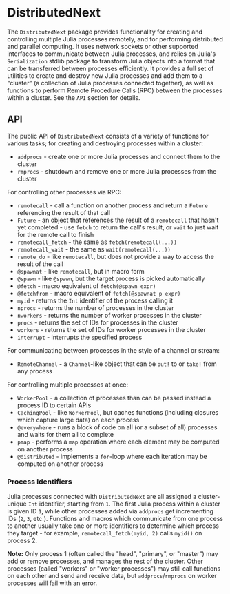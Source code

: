 # DistributedNext

The `DistributedNext` package provides functionality for creating and
controlling multiple Julia processes remotely, and for performing distributed
and parallel computing. It uses network sockets or other supported interfaces to
communicate between Julia processes, and relies on Julia's `Serialization`
stdlib package to transform Julia objects into a format that can be transferred
between processes efficiently. It provides a full set of utilities to create and
destroy new Julia processes and add them to a "cluster" (a collection of Julia
processes connected together), as well as functions to perform Remote Procedure
Calls (RPC) between the processes within a cluster. See the `API` section for
details.


## API

The public API of `DistributedNext` consists of a variety of functions for various tasks; for creating and destroying processes within a cluster:

- `addprocs` - create one or more Julia processes and connect them to the cluster
- `rmprocs` - shutdown and remove one or more Julia processes from the cluster

For controlling other processes via RPC:

- `remotecall` - call a function on another process and return a `Future` referencing the result of that call
- `Future` - an object that references the result of a `remotecall` that hasn't yet completed - use `fetch` to return the call's result, or `wait` to just wait for the remote call to finish
- `remotecall_fetch` - the same as `fetch(remotecall(...))`
- `remotecall_wait` - the same as `wait(remotecall(...))`
- `remote_do` - like `remotecall`, but does not provide a way to access the result of the call
- `@spawnat` - like `remotecall`, but in macro form
- `@spawn` - like `@spawn`, but the target process is picked automatically
- `@fetch` - macro equivalent of `fetch(@spawn expr)`
- `@fetchfrom` - macro equivalent of `fetch(@spawnat p expr)`
- `myid` - returns the `Int` identifier of the process calling it
- `nprocs` - returns the number of processes in the cluster
- `nworkers` - returns the number of worker processes in the cluster
- `procs` - returns the set of IDs for processes in the cluster
- `workers` - returns the set of IDs for worker processes in the cluster
- `interrupt` - interrupts the specified process

For communicating between processes in the style of a channel or stream:

- `RemoteChannel` - a `Channel`-like object that can be `put!` to or `take!` from any process

For controlling multiple processes at once:

- `WorkerPool` - a collection of processes than can be passed instead a process ID to certain APIs
- `CachingPool` - like `WorkerPool`, but caches functions (including closures which capture large data) on each process
- `@everywhere` - runs a block of code on all (or a subset of all) processes and waits for them all to complete
- `pmap` - performs a `map` operation where each element may be computed on another process
- `@distributed` - implements a `for`-loop where each iteration may be computed on another process

### Process Identifiers

Julia processes connected with `DistributedNext` are all assigned a
cluster-unique `Int` identifier, starting from `1`. The first Julia process
within a cluster is given ID `1`, while other processes added via `addprocs` get
incrementing IDs (`2`, `3`, etc.). Functions and macros which communicate from
one process to another usually take one or more identifiers to determine which
process they target - for example, `remotecall_fetch(myid, 2)` calls `myid()` on
process 2.

**Note:** Only process 1 (often called the "head", "primary", or "master") may
add or remove processes, and manages the rest of the cluster. Other processes
(called "workers" or "worker processes") may still call functions on each other
and send and receive data, but `addprocs`/`rmprocs` on worker processes will
fail with an error.
